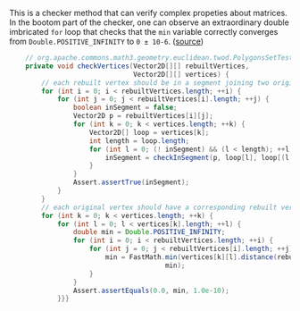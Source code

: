 This is a checker method that can verify complex propeties about matrices. 
In the bootom part of the checker, one can observe an extraordinary double imbricated ```for``` loop that checks that the ```min``` variable correctly converges from `Double.POSITIVE_INFINITY` to `0 ± 10-6`. ([source](https://github.com/wardev/commons-math-optimizers/blob/c88ba4f6a2ce627ed3c4a1b8aefb19550be72357/src/test/java/org/apache/commons/math/geometry/euclidean/twod/PolygonsSetTest.java#L867))

```java
    // org.apache.commons.math3.geometry.euclidean.twod.PolygonsSetTest
    private void checkVertices(Vector2D[][] rebuiltVertices,
                               Vector2D[][] vertices) {
        // each rebuilt vertex should be in a segment joining two original vertices
        for (int i = 0; i < rebuiltVertices.length; ++i) {
            for (int j = 0; j < rebuiltVertices[i].length; ++j) {
                boolean inSegment = false;
                Vector2D p = rebuiltVertices[i][j];
                for (int k = 0; k < vertices.length; ++k) {
                    Vector2D[] loop = vertices[k];
                    int length = loop.length;
                    for (int l = 0; (! inSegment) && (l < length); ++l) {
                        inSegment = checkInSegment(p, loop[l], loop[(l + 1) % length], 1.0e-10);
                    }
                }
                Assert.assertTrue(inSegment);
            }
        }
        // each original vertex should have a corresponding rebuilt vertex
        for (int k = 0; k < vertices.length; ++k) {
            for (int l = 0; l < vertices[k].length; ++l) {
                double min = Double.POSITIVE_INFINITY;
                for (int i = 0; i < rebuiltVertices.length; ++i) {
                    for (int j = 0; j < rebuiltVertices[i].length; ++j) {
                        min = FastMath.min(vertices[k][l].distance(rebuiltVertices[i][j]),
                                       min);
                    }
                }
                Assert.assertEquals(0.0, min, 1.0e-10);
            }}}
```
